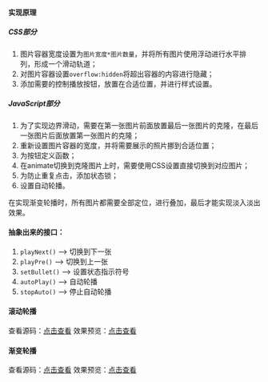 #### 实现原理

##### CSS部分
1. 图片容器宽度设置为`图片宽度*图片数量`，并将所有图片使用浮动进行水平排列，形成一个滑动轨道；
2. 对图片容器设置`overflow:hidden`将超出容器的内容进行隐藏；
3. 添加需要的控制播放按钮，放置在合适位置，并进行样式设置。


##### JavaScript部分
1. 为了实现边界滑动，需要在第一张图片前面放置最后一张图片的克隆，在最后一张图片后面放置第一张图片的克隆；
2. 重新设置图片容器的宽度，并将需要展示的照片挪到合适位置；
3. 为按钮定义函数；
4. 在animate切换到克隆图片上时，需要使用CSS设置直接切换到对应图片；
5. 为防止重复点击，添加状态锁；
6. 设置自动轮播。

在实现渐变轮播时，所有图片都需要全部定位，进行叠加，最后才能实现淡入淡出效果。

#### 抽象出来的接口：
1. `playNext()` --> 切换到下一张
2. `playPre()` --> 切换到上一张
3. `setBullet()` -->  设置状态指示符号
4. `autoPlay()` -->  自动轮播
5. `stopAuto()` --> 停止自动轮播

#### 滚动轮播

查看源码：[点击查看](https://github.com/z2x/code-learning/blob/master/web/roll-carousel.html)
效果预览：[点击查看](https://z2x.github.io/blog/2018-02/code/roll-carousel.html)

#### 渐变轮播

查看源码：[点击查看](https://github.com/z2x/code-learning/blob/master/web/gradient-carousel.html)
效果预览：[点击查看](https://z2x.github.io/blog/2018-02/code/gradient-carousel.html)


